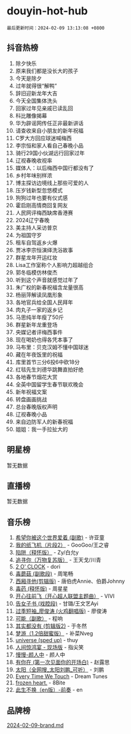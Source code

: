 # douyin-hot-hub

`最后更新时间：2024-02-09 13:13:08 +0800`

## 抖音热榜

1. 除夕快乐
1. 原来我们都是没长大的孩子
1. 今天是除夕
1. 过年就得很“解鸭”
1. 辞旧迎新龙年大吉
1. 今天全国集体洗头
1. 回家过年见亲戚已读乱回
1. 科比雕像揭幕
1. 华为辟谣网传任正非最新讲话
1. 请查收来自小朋友的新年祝福
1. C罗大方回应球迷喊梅西
1. 李宗恒和家人看自己春晚小品
1. 骑行29国小伙湖远行回家过年
1. 辽视春晚收视率
1. 媒体人：以后梅西中国行都没有了
1. 乡村年味别样浓
1. 博主探访边境线上那些可爱的人
1. 压岁钱新型忽悠模式
1. 狗狗过年也要有仪式感
1. 霍启刚高情商回复网友
1. 人民网评梅西缺席香港赛
1. 2024辽宁春晚
1. 美主持人采访普京
1. 为祖国守岁
1. 租车自驾返乡火爆
1. 贾冰李宗恒演绎洗浴故事
1. 群星龙年开运红妆
1. Lisa工作室称个人影响力超越组合
1. 郭冬临模仿林俊杰
1. 听到这个声音就感觉过年了
1. 朱广权的新春祝福含龙量很高
1. 杨丽萍解读凤凰形象
1. 各地官兵给全国人民拜年
1. 肉丸子一家的返乡记
1. 马思纯半年瘦了50斤
1. 群星新年龙重登场
1. 央媒记者评梅西事件
1. 现在喝奶也得各凭本事了
1. 马布里：贝克汉姆不懂中国球迷
1. 藏在年夜饭里的祝福
1. 库里首节三分6投6中砍18分
1. 红毯先生刘德华跳舞直拍好绝
1. 各地春节烟花大赏
1. 全英中国留学生春节联欢晚会
1. 新年祝福文案
1. 转盘画画挑战
1. 总台春晚版权声明
1. 辽视春晚小品
1. 来自边防军人的新春祝福
1. 姐姐：我一手拉扯大的

## 明星榜

暂无数据

## 直播榜

暂无数据

## 音乐榜

1. [希望你被这个世界爱着 (副歌)](https://sf3-cdn-tos.douyinstatic.com/obj/tos-cn-ve-2774/oUHCmWQfZlE3QQBKBeD8rCFLpJzPgCpImhsxMt) - 许亚童
1. [我的纸飞机（片段2）](https://sf5-hl-cdn-tos.douyinstatic.com/obj/tos-cn-ve-2774/oM2ZrKcg2CD5AeRB2gkeXOFB1IxAGJdZPazYHf) - GooGoo/王之睿
1. [陷阱（释怀版）](https://sf6-cdn-tos.douyinstatic.com/obj/tos-cn-ve-2774/oE8C21LeZrzKLDFfQYgMzx4GAIHageG5IzayY7) - Zy/白允y
1. [追寻你（万物复苏版）](https://sf3-cdn-tos.douyinstatic.com/obj/tos-cn-ve-2774/oYeAZJsbjIDit9APmBg8u6uDUQnHmoCf3gbo74) - 王天戈/川青
1. [2 O' CLOCK](https://sf3-cdn-tos.douyinstatic.com/obj/tos-cn-ve-2774/oIUBICeqlYQHTigCBOnCMlwBZJkgiBjt1oDfbg) - dori
1. [毒蘑菇 (副歌段)](https://sf6-cdn-tos.douyinstatic.com/obj/tos-cn-ve-2774/ocDEUsfdLjxnlFXtfogBCiQCEqYB7QZgZ8VViM) - 周笔畅
1. [西厢寻他(剪辑版)](https://sf6-cdn-tos.douyinstatic.com/obj/tos-cn-ve-2774/oUsAVfAQKlRNxEv5qxvIB8o5qmIWUcXbzJKJhw) - 唐伯虎Annie、伯爵Johnny
1. [毒药 (释怀版)](https://sf5-hl-cdn-tos.douyinstatic.com/obj/tos-cn-ve-2774/oYILMEAzspdZBIzy4frJNB8ZHPHWAhiwowd4Ad) - 周星星
1. [开心往前飞（开心超人联盟主题曲）](https://sf3-cdn-tos.douyinstatic.com/obj/tos-cn-ve-2774/9d8fb7c82cf1421fb93a9fe925275e0a) - VIVI
1. [告女子书 (戏腔段)](https://sf5-hl-cdn-tos.douyinstatic.com/obj/tos-cn-ve-2774/osCCzFxWgstBDi92ZfBB4ht7gQENBmQMAl0eI6) - 甘璐/王文艺Ayi
1. [过季短袖_廖俊涛 (火鸡翻唱版)](https://sf5-hl-cdn-tos.douyinstatic.com/obj/tos-cn-ve-2774/ogQVJl0tRBKxQgZji7YClFEBrVDeHpPTWfCZbQ) - 廖俊涛
1. [可能（副歌）](https://sf3-cdn-tos.douyinstatic.com/obj/tos-cn-ve-2774/cde1731888894259b333569393c2fb51) - 程响
1. [其实都没有 (剪辑版2)](https://sf6-cdn-tos.douyinstatic.com/obj/tos-cn-ve-2774/oEBNQenHZtBhxYjGgUDQk0BCHTigQafgFlbQ7k) - 于冬然
1. [梦游（1.2倍甜蜜版）](https://sf3-cdn-tos.douyinstatic.com/obj/tos-cn-ve-2774/o4gyAUm8hwufoEABmwVIiQtHsFuGzAEEWtNMzo) - 补菜Nveg
1. [universe (sped up)](https://sf5-hl-cdn-tos.douyinstatic.com/obj/tos-cn-ve-2774/oIQnurQLDCsdYeegkM4CKuVb23MZBXtX6QB8bv) - thuy
1. [人间惊鸿宴 - 现场版](https://sf6-cdn-tos.douyinstatic.com/obj/tos-cn-ve-2774/osF4mrPePAf2Yv8Wfr5fATCHZwL5h1QiGQAKwz) - 指尖笑
1. [慢慢-颜人中](https://sf5-hl-cdn-tos.douyinstatic.com/obj/tos-cn-ve-2774/ocjHNfBXdBxQNC8ZGAeoLMFTUgtBg8bkExunDC) - 颜人中
1. [有你在 (第一次见面你的开场白)](https://sf6-cdn-tos.douyinstatic.com/obj/tos-cn-ve-2774/oAthrQ3ClJBfI57uBoFEgNDYtNCZ0TSYQQfxQ0) - 赵露思
1. [太阳（全网搜_太阳刘鹏_可听）](https://sf5-hl-cdn-tos.douyinstatic.com/obj/tos-cn-ve-2774/ogWbyIQnlBFImVbeDocRdCIYtBHlbJXgfZMvgz) - 刘鹏
1. [Every Time We Touch](https://sf5-hl-cdn-tos.douyinstatic.com/obj/tos-cn-ve-2774/ogN6lUKQeBBfEVhIOMikG1CcJjugxk1tztZyhP) - Dream Tunes
1. [frozen heart.](https://sf5-hl-cdn-tos.douyinstatic.com/obj/tos-cn-ve-2774/oIIWJfyjIACZA9zQMtnJ6hQQhFC4vhCupoRBsO) - 8Bite
1. [此生不换（en版）-前奏](https://sf3-cdn-tos.douyinstatic.com/obj/tos-cn-ve-2774/oMDvUGwhKrKYDEqXiMYEwxZqBWIJFA92CiLAO) - en

## 品牌榜

[2024-02-09-brand.md](2024-02-09-brand.md)

